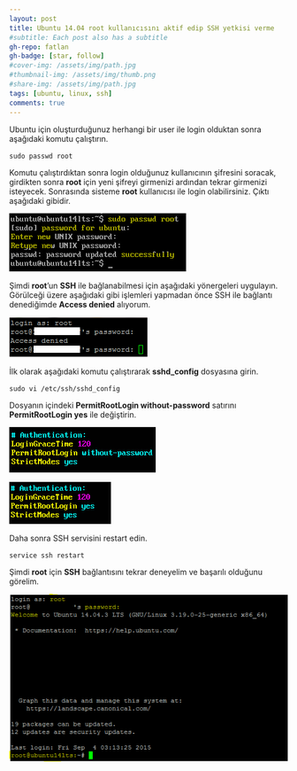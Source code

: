 ```yaml
---
layout: post
title: Ubuntu 14.04 root kullanıcısını aktif edip SSH yetkisi verme
#subtitle: Each post also has a subtitle
gh-repo: fatlan
gh-badge: [star, follow]
#cover-img: /assets/img/path.jpg
#thumbnail-img: /assets/img/thumb.png
#share-img: /assets/img/path.jpg
tags: [ubuntu, linux, ssh]
comments: true
---
```

Ubuntu için oluşturduğunuz herhangi bir user ile login olduktan sonra aşağıdaki komutu çalıştırın.

~~~
sudo passwd root
~~~

Komutu çalıştırdıktan sonra login olduğunuz kullanıcının şifresini soracak, girdikten sonra **root** için yeni şifreyi girmenizi ardından tekrar girmenizi isteyecek. Sonrasında sisteme **root** kullanıcısı ile login olabilirsiniz. Çıktı aşağıdaki gibidir.

![Crepe](/assets/img/ubunt-roo-ssh/urssh01.png)

Şimdi **root**’un **SSH** ile bağlanabilmesi için aşağıdaki yönergeleri uygulayın. Görülceği üzere aşağıdaki gibi işlemleri yapmadan önce SSH ile bağlantı denediğimde **Access denied** alıyorum.

![Crepe](/assets/img/ubunt-roo-ssh/urssh02.png)

İlk olarak aşağıdaki komutu çalıştırarak **sshd_config** dosyasına girin.

~~~
sudo vi /etc/ssh/sshd_config
~~~

Dosyanın içindeki **PermitRootLogin without-password** satırını **PermitRootLogin yes** ile değiştirin.

![Crepe](/assets/img/ubunt-roo-ssh/urssh03.png)

![Crepe](/assets/img/ubunt-roo-ssh/urssh04.png)

Daha sonra SSH servisini restart edin.

~~~
service ssh restart
~~~

Şimdi **root** için **SSH** bağlantısını tekrar deneyelim ve başarılı olduğunu görelim.

![Crepe](/assets/img/ubunt-roo-ssh/urssh05.png)
